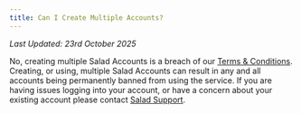 ```yaml
---
title: Can I Create Multiple Accounts?
---
```


_Last Updated: 23rd October 2025_

No, creating multiple Salad Accounts is a breach of our
[Terms &amp; Conditions](https://salad.com/terms-and-conditions). Creating, or using, multiple Salad Accounts can result
in any and all accounts being permanently banned from using the service. If you are having issues logging into your
account, or have a concern about your existing account please contact
[Salad Support](/docs/guides/your-pc/216-how-to-create-a-support-ticket).
